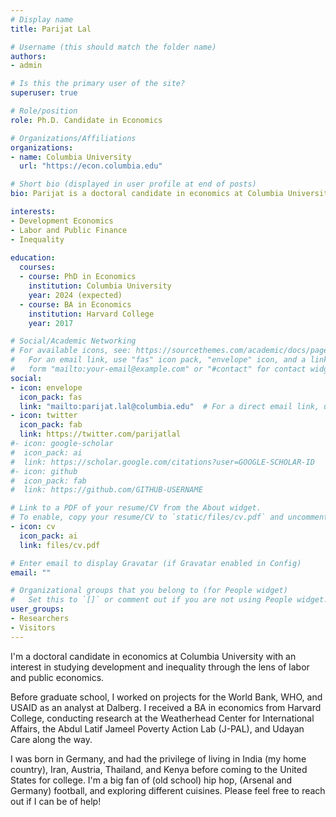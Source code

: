 ```yaml
---
# Display name
title: Parijat Lal

# Username (this should match the folder name)
authors:
- admin

# Is this the primary user of the site?
superuser: true

# Role/position
role: Ph.D. Candidate in Economics

# Organizations/Affiliations
organizations:
- name: Columbia University
  url: "https://econ.columbia.edu"

# Short bio (displayed in user profile at end of posts)
bio: Parijat is a doctoral candidate in economics at Columbia University. Parijat has research interests in development and environmental economics. 

interests:
- Development Economics
- Labor and Public Finance
- Inequality
 
education:
  courses:
  - course: PhD in Economics
    institution: Columbia University
    year: 2024 (expected)
  - course: BA in Economics
    institution: Harvard College
    year: 2017

# Social/Academic Networking
# For available icons, see: https://sourcethemes.com/academic/docs/page-builder/#icons
#   For an email link, use "fas" icon pack, "envelope" icon, and a link in the
#   form "mailto:your-email@example.com" or "#contact" for contact widget.
social:
- icon: envelope
  icon_pack: fas
  link: "mailto:parijat.lal@columbia.edu"  # For a direct email link, use "mailto:parijat.lal@columbia.edu".
- icon: twitter
  icon_pack: fab
  link: https://twitter.com/parijatlal
#- icon: google-scholar
#  icon_pack: ai
#  link: https://scholar.google.com/citations?user=GOOGLE-SCHOLAR-ID
#- icon: github
#  icon_pack: fab
#  link: https://github.com/GITHUB-USERNAME

# Link to a PDF of your resume/CV from the About widget.
# To enable, copy your resume/CV to `static/files/cv.pdf` and uncomment the lines below.
- icon: cv
  icon_pack: ai
  link: files/cv.pdf

# Enter email to display Gravatar (if Gravatar enabled in Config)
email: ""

# Organizational groups that you belong to (for People widget)
#   Set this to `[]` or comment out if you are not using People widget.
user_groups:
- Researchers
- Visitors
---
```


I'm a doctoral candidate in economics at Columbia University with an interest in studying development and inequality through the lens of labor and public economics. 

Before graduate school, I worked on projects for the World Bank, WHO, and USAID as an analyst at Dalberg. I received a BA in economics from Harvard College, conducting research at the Weatherhead Center for International Affairs, the Abdul Latif Jameel Poverty Action Lab (J-PAL), and Udayan Care along the way.

I was born in Germany, and had the privilege of living in India (my home country), Iran, Austria, Thailand, and Kenya before coming to the United States for college. I'm a big fan of (old school) hip hop, (Arsenal and Germany) football, and exploring different cuisines. Please feel free to reach out if I can be of help!